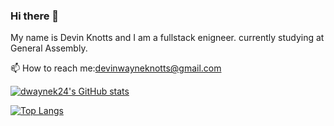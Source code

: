 ### Hi there 👋
My name is Devin Knotts and I am a fullstack enigneer.
currently studying at General Assembly.
 
 
 
 📫 How to reach me:devinwayneknotts@gmail.com



[![dwaynek24's GitHub stats](https://github-readme-stats.vercel.app/api?username=dwaynek24)](https://github.com/yourUserName/github-readme-stats)

[![Top Langs](https://github-readme-stats.vercel.app/api/top-langs/?username=dwaynek24&layout=compact)](https://github.com/dwaynek24/github-readme-stats)





<!--
**dwaynek24/dwaynek24** is a ✨ _special_ ✨ repository because its `README.md` (this file) appears on your GitHub profile.

Here are some ideas to get you started:

- 🔭 I’m currently working on ...
- 🌱 I’m currently learning ...
- 👯 I’m looking to collaborate on ...
- 🤔 I’m looking for help with ...
- 💬 Ask me about ...
- 📫 How to reach me: ...
- 😄 Pronouns: ...
- ⚡ Fun fact: ...
-->
